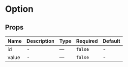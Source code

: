 # Option

## Props

<!-- @vuese:Option:props:start -->
|Name|Description|Type|Required|Default|
|---|---|---|---|---|
|id|-|—|`false`|-|
|value|-|—|`false`|-|

<!-- @vuese:Option:props:end -->


